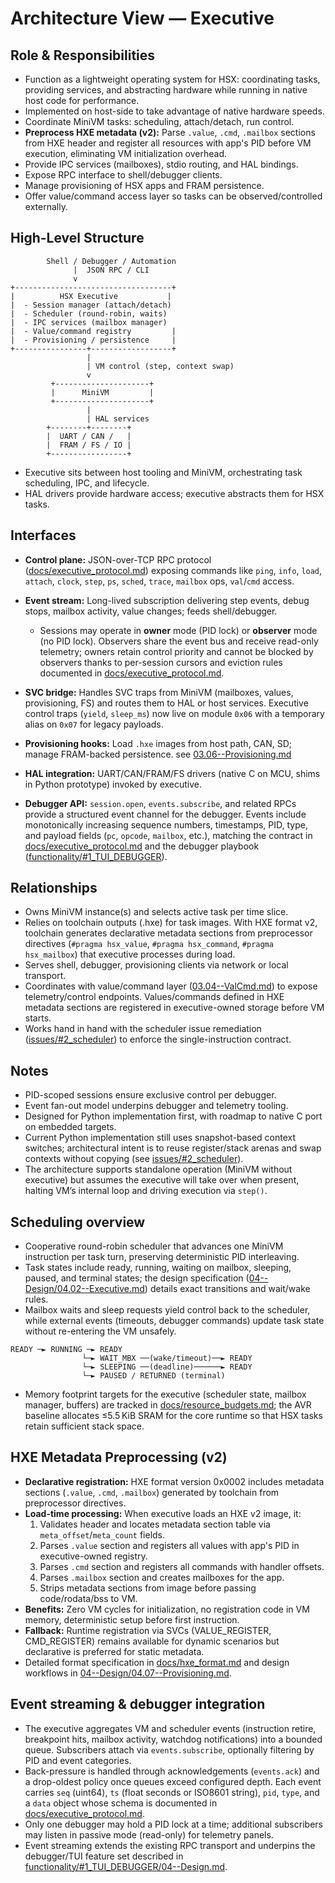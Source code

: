 # Architecture View — Executive

## Role & Responsibilities
- Function as a lightweight operating system for HSX: coordinating tasks, providing services, and abstracting hardware while running in native host code for performance.
- Implemented on host-side to take advantage of native hardware speeds.
- Coordinate MiniVM tasks: scheduling, attach/detach, run control.
- **Preprocess HXE metadata (v2):** Parse `.value`, `.cmd`, `.mailbox` sections from HXE header and register all resources with app's PID before VM execution, eliminating VM initialization overhead.
- Provide IPC services (mailboxes), stdio routing, and HAL bindings.
- Expose RPC interface to shell/debugger clients.
- Manage provisioning of HSX apps and FRAM persistence.
- Offer value/command access layer so tasks can be observed/controlled externally.

## High-Level Structure
```
        Shell / Debugger / Automation
              |  JSON RPC / CLI
              v
+-----------------------------------+
|          HSX Executive           |
|  - Session manager (attach/detach)
|  - Scheduler (round-robin, waits)
|  - IPC services (mailbox manager)
|  - Value/command registry         |
|  - Provisioning / persistence     |
+----------------+------------------+
                 |
                 | VM control (step, context swap)
                 v
         +---------------------+
         |      MiniVM         |
         +---------------------+
                 |
                 | HAL services
        +--------+--------+
        |  UART / CAN /   |
        |  FRAM / FS / IO |
        +-----------------+
```
- Executive sits between host tooling and MiniVM, orchestrating task scheduling, IPC, and lifecycle.
- HAL drivers provide hardware access; executive abstracts them for HSX tasks.

## Interfaces
- **Control plane:** JSON-over-TCP RPC protocol ([docs/executive_protocol.md](../../docs/executive_protocol.md)) exposing commands like `ping`, `info`, `load`, `attach`, `clock`, `step`, `ps`, `sched`, `trace`, `mailbox` ops, `val`/`cmd` access.
- **Event stream:** Long-lived subscription delivering step events, debug stops, mailbox activity, value changes; feeds shell/debugger.
  - Sessions may operate in **owner** mode (PID lock) or **observer** mode (no PID lock). Observers share the event bus and receive read-only telemetry; owners retain control priority and cannot be blocked by observers thanks to per-session cursors and eviction rules documented in [docs/executive_protocol.md](../../docs/executive_protocol.md).
- **SVC bridge:** Handles SVC traps from MiniVM (mailboxes, values, provisioning, FS) and routes them to HAL or host services. Executive control traps (`yield`, `sleep_ms`) now live on module `0x06` with a temporary alias on `0x07` for legacy payloads.
- **Provisioning hooks:** Load `.hxe` images from host path, CAN, SD; manage FRAM-backed persistence. see [03.06--Provisioning.md](03.06--Provisioning.md)

- **HAL integration:** UART/CAN/FRAM/FS drivers (native C on MCU, shims in Python prototype) invoked by executive.
- **Debugger API:** `session.open`, `events.subscribe`, and related RPCs provide a structured event channel for the debugger. Events include monotonically increasing sequence numbers, timestamps, PID, type, and payload fields (`pc`, `opcode`, `mailbox`, etc.), matching the contract in [docs/executive_protocol.md](../../docs/executive_protocol.md) and the debugger playbook ([functionality/#1_TUI_DEBUGGER](../../functionality/#1_TUI_DEBUGGER/)).

## Relationships
- Owns MiniVM instance(s) and selects active task per time slice.
- Relies on toolchain outputs (.hxe) for task images. With HXE format v2, toolchain generates declarative metadata sections from preprocessor directives (`#pragma hsx_value`, `#pragma hsx_command`, `#pragma hsx_mailbox`) that executive processes during load.
- Serves shell, debugger, provisioning clients via network or local transport.
- Coordinates with value/command layer ([03.04--ValCmd.md](03.04--ValCmd.md)) to expose telemetry/control endpoints. Values/commands defined in HXE metadata sections are registered in executive-owned storage before VM starts.
- Works hand in hand with the scheduler issue remediation ([issues/#2_scheduler](../../issues/#2_scheduler/01--Issue.md)) to enforce the single-instruction contract.

## Notes
- PID-scoped sessions ensure exclusive control per debugger.
- Event fan-out model underpins debugger and telemetry tooling.
- Designed for Python implementation first, with roadmap to native C port on embedded targets.
- Current Python implementation still uses snapshot-based context switches; architectural intent is to reuse register/stack arenas and swap contexts without copying (see [issues/#2_scheduler](../../issues/#2_scheduler/01--Issue.md)).
- The architecture supports standalone operation (MiniVM without executive) but assumes the executive will take over when present, halting VM’s internal loop and driving execution via `step()`.

## Scheduling overview
- Cooperative round-robin scheduler that advances one MiniVM instruction per task turn, preserving deterministic PID interleaving.
- Task states include ready, running, waiting on mailbox, sleeping, paused, and terminal states; the design specification ([04--Design/04.02--Executive.md](../04--Design/04.02--Executive.md)) details exact transitions and wait/wake rules.
- Mailbox waits and sleep requests yield control back to the scheduler, while external events (timeouts, debugger commands) update task state without re-entering the VM unsafely.
```
READY ─► RUNNING ─► READY
                └─► WAIT_MBX ──(wake/timeout)──► READY
                └─► SLEEPING ──(deadline)──────► READY
                └─► PAUSED / RETURNED (terminal)
```
- Memory footprint targets for the executive (scheduler state, mailbox manager, buffers) are tracked in [docs/resource_budgets.md](../../docs/resource_budgets.md); the AVR baseline allocates ≤5.5 KiB SRAM for the core runtime so that HSX tasks retain sufficient stack space.


## HXE Metadata Preprocessing (v2)
- **Declarative registration:** HXE format version 0x0002 includes metadata sections (`.value`, `.cmd`, `.mailbox`) generated by toolchain from preprocessor directives.
- **Load-time processing:** When executive loads an HXE v2 image, it:
  1. Validates header and locates metadata section table via `meta_offset`/`meta_count` fields.
  2. Parses `.value` section and registers all values with app's PID in executive-owned registry.
  3. Parses `.cmd` section and registers all commands with handler offsets.
  4. Parses `.mailbox` section and creates mailboxes for the app.
  5. Strips metadata sections from image before passing code/rodata/bss to VM.
- **Benefits:** Zero VM cycles for initialization, no registration code in VM memory, deterministic setup before first instruction.
- **Fallback:** Runtime registration via SVCs (VALUE_REGISTER, CMD_REGISTER) remains available for dynamic scenarios but declarative is preferred for static metadata.
- Detailed format specification in [docs/hxe_format.md](../../docs/hxe_format.md) and design workflows in [04--Design/04.07--Provisioning.md](../04--Design/04.07--Provisioning.md).
## Event streaming & debugger integration
- The executive aggregates VM and scheduler events (instruction retire, breakpoint hits, mailbox activity, watchdog notifications) into a bounded queue. Subscribers attach via `events.subscribe`, optionally filtering by PID and event categories.
- Back-pressure is handled through acknowledgements (`events.ack`) and a drop-oldest policy once queues exceed configured depth. Each event carries `seq` (uint64), `ts` (float seconds or ISO8601 string), `pid`, `type`, and a `data` object whose schema is documented in [docs/executive_protocol.md](../../docs/executive_protocol.md).
- Only one debugger may hold a PID lock at a time; additional subscribers may listen in passive mode (read-only) for telemetry panels.
- Event streaming extends the existing RPC transport and underpins the debugger/TUI feature set described in [functionality/#1_TUI_DEBUGGER/04--Design.md](../../functionality/#1_TUI_DEBUGGER/04--Design.md).
